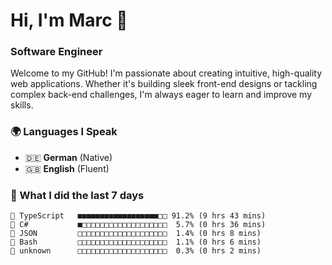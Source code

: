 # Hi, I'm Marc 👋 
### Software Engineer

Welcome to my GitHub! I'm passionate about creating intuitive, high-quality web applications. Whether it's building sleek front-end designs or tackling complex back-end challenges, I'm always eager to learn and improve my skills.  

### 🌍 Languages I Speak  
- 🇩🇪 **German** (Native)  
- 🇬🇧 **English** (Fluent)

### 🤯 What I did the last 7 days

```
🔷 TypeScript   ■■■■■■■■■■■■■■■■■■□□ 91.2% (9 hrs 43 mins)
🔷 C#           ■□□□□□□□□□□□□□□□□□□□  5.7% (0 hrs 36 mins)
📄 JSON         □□□□□□□□□□□□□□□□□□□□  1.4% (0 hrs 8 mins)
📄 Bash         □□□□□□□□□□□□□□□□□□□□  1.1% (0 hrs 6 mins)
📄 unknown      □□□□□□□□□□□□□□□□□□□□  0.3% (0 hrs 2 mins)
```